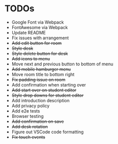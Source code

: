 # TODOs

* Google Font via Webpack
* FontAwesome via Webpack
* Update README
* Fix issues with arrangement
* ~~Add edit button for room~~
* ~~Style desk~~
* ~~Style delete button for desk~~
* ~~Add icons to menu~~
* Move next and previous button to bottom of menu
* ~~Add mobile hamburger menu~~
* Move room title to bottom right
* ~~Fix padding issue on room~~
* Add confirmation when starting over
* ~~Add start over on student editor~~
* ~~Style drop downs for student editor~~
* Add introduction description
* Add privacy policy
* Add e2e tests
* Browser testing
* ~~Add confirmation on save~~
* ~~Add desk rotation~~
* Figure out VSCode code formatting
* ~~Fix touch events~~